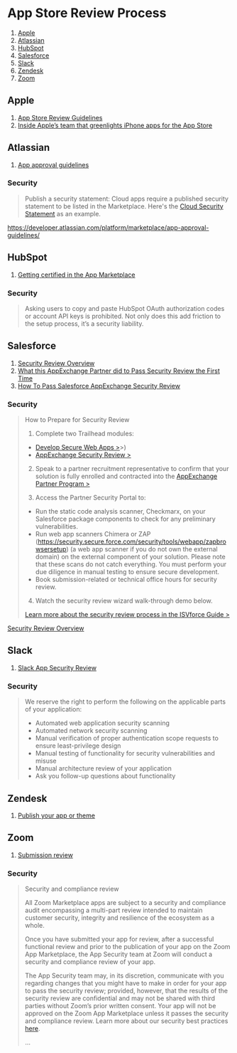 # App Store Review Process

1. [Apple](#apple)
1. [Atlassian](#atlassian)
1. [HubSpot](#hubspot)
1. [Salesforce](#salesforce)
1. [Slack](#slack)
1. [Zendesk](#zendesk)
1. [Zoom](#zoom)

## Apple

1. [App Store Review Guidelines](https://developer.apple.com/app-store/review/guidelines/)
1. [Inside Apple’s team that greenlights iPhone apps for the App Store](https://www.cnbc.com/2019/06/21/how-apples-app-review-process-for-the-app-store-works.html)

## Atlassian

1. [App approval guidelines](https://developer.atlassian.com/platform/marketplace/app-approval-guidelines/)

### Security

> Publish a security statement: Cloud apps require a published security statement to be listed in the Marketplace. Here's the [Cloud Security Statement](https://www.atlassian.com/trust/security/security-practices#continually-improving) as an example.

https://developer.atlassian.com/platform/marketplace/app-approval-guidelines/

## HubSpot

1. [Getting certified in the App Marketplace](https://developers.hubspot.com/docs/api/certification-requirements)

### Security

> Asking users to copy and paste HubSpot OAuth authorization codes or account API keys is prohibited. Not only does this add friction to the setup process, it’s a security liability.

## Salesforce

1. [Security Review Overview](https://partners.salesforce.com/s/education/appinnovators/Security_Review)
1. [What this AppExchange Partner did to Pass Security Review the First Time](https://medium.com/inside-the-salesforce-ecosystem/what-this-appexchange-partner-did-to-pass-security-review-the-first-time-16a0a5cbd1ba)
1. [How To Pass Salesforce AppExchange Security Review](https://magicforce.co/blog/how-to-pass-salesforce-appexchange-security-review/)

### Security

> How to Prepare for Security Review
> 
> 1. Complete two Trailhead modules: 
> 
> * [Develop Secure Web Apps >](https://trailhead.salesforce.com/en/content/learn/trails/security_developer)>)
> * [AppExchange Security Review >](https://trailhead.salesforce.com/en/content/learn/modules/isv_security_review)
> 
> 2. Speak to a partner recruitment representative to confirm that your solution is fully enrolled and contracted into the [AppExchange Partner Program >](https://partners.salesforce.com/s/education/appinnovators/AppExchange_Partner_Program)
> 
> 3. Access the Partner Security Portal to:
> 
> * Run the static code analysis scanner, Checkmarx, on your Salesforce package components to check for any preliminary vulnerabilities.
> * Run web app scanners Chimera or ZAP (https://security.secure.force.com/security/tools/webapp/zapbrowsersetup) (a web app scanner if you do not own the external domain) on the external component of your solution. Please note that these scans do not catch everything. You must perform your due diligence in manual testing to ensure secure development.
> * Book submission-related or technical office hours for security review. 
> 
> 4. Watch the security review wizard walk-through demo below.
> 
> [Learn more about the security review process in the ISVforce Guide >](https://developer.salesforce.com/docs/atlas.en-us.packagingGuide.meta/packagingGuide/security_review_guidelines.htm)

[Security Review Overview](https://partners.salesforce.com/s/education/appinnovators/Security_Review)

## Slack

1. [Slack App Security Review](https://api.slack.com/security-review)

### Security

> We reserve the right to perform the following on the applicable parts of your application:
> 
> * Automated web application security scanning
> * Automated network security scanning
> * Manual verification of proper authentication scope requests to ensure least-privilege design
> * Manual testing of functionality for security vulnerabilities and misuse
> * Manual architecture review of your application
> * Ask you follow-up questions about functionality

## Zendesk

1. [Publish your app or theme](https://developer.zendesk.com/apps/docs/publish/submit_your_app)

## Zoom

1. [Submission review](https://marketplace.zoom.us/docs/guides/publishing/app-submission/submission-review)

### Security

> Security and compliance review
> 
> All Zoom Marketplace apps are subject to a security and compliance audit encompassing a multi-part review intended to maintain customer security, integrity and resilience of the ecosystem as a whole.
> 
> Once you have submitted your app for review, after a successful functional review and prior to the publication of your app on the Zoom App Marketplace, the App Security team at Zoom will conduct a security and compliance review of your app.
> 
> The App Security team may, in its discretion, communicate with you regarding changes that you might have to make in order for your app to pass the security review; provided, however, that the results of the security review are confidential and may not be shared with third parties without Zoom’s prior written consent. Your app will not be approved on the Zoom App Marketplace unless it passes the security and compliance review. Learn more about our security best practices [here](https://marketplace.zoom.us/docs/guides/publishing/security).
> 
> ...